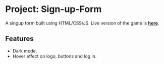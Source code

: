 # Project: Sign-up-Form

A singup form built using HTML/CSS/JS. Live version of the game is __[here](https://cigmaian.github.io/Sign-up-Form/)__.

## Features

- Dark mode.
- Hover effect on logo, buttons and log in.
 
